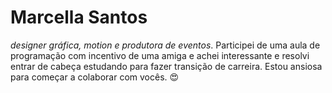 # Marcella Santos

 *designer gráfica, motion e produtora de eventos*. Participei de uma aula de programação com incentivo de uma amiga e achei interessante e resolvi entrar de cabeça estudando para fazer transição de carreira. Estou ansiosa para começar a colaborar com vocês. &#128525;
